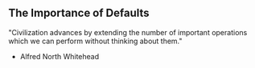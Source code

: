 ## The Importance of Defaults

"Civilization advances by extending the number of important operations which we can perform without thinking about them."

- Alfred North Whitehead
